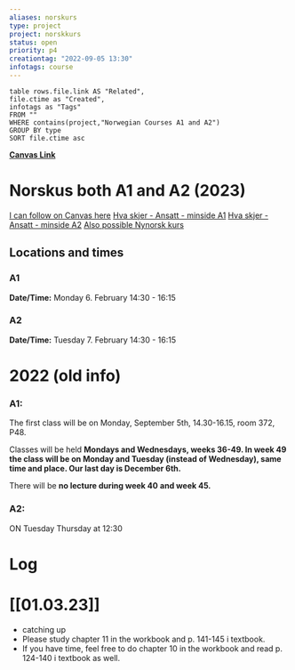 ```yaml
---
aliases: norskurs
type: project
project: norskkurs
status: open
priority: p4
creationtag: "2022-09-05 13:30"
infotags: course
---
```

```dataview
table rows.file.link AS "Related",
file.ctime as "Created",
infotags as "Tags"
FROM ""
WHERE contains(project,"Norwegian Courses A1 and A2")
GROUP BY type
SORT file.ctime asc 
```


**[Canvas Link](https://catalogoslomet.instructure.com/courses/180/)**  

# Norskus both A1 and A2 (2023)
[I can follow on Canvas here](https://catalogoslomet.instructure.com/)
[Hva skjer - Ansatt - minside A1](https://ansatt.oslomet.no/en/hva-skjer/-/hva-skjer/norskkurs-for-ansatte-niva-a1)
[Hva skjer - Ansatt - minside A2](https://ansatt.oslomet.no/en/hva-skjer/-/hva-skjer/norskkurs-for-ansatte-niva-a2)
[Also possible Nynorsk kurs](https://virksomhetsplattformen.difi.no/local/course_page/home_page.php?id=2519&bookmark=1)
## Locations and times
### A1
**Date/Time:** Monday 6. February 14:30 - 16:15
### A2
**Date/Time:** Tuesday 7. February 14:30 - 16:15



# 2022 (old info)
### A1: 
The first class will be on Monday, September 5th, 14.30-16.15, room 372, P48. 

Classes will be held **Mondays and Wednesdays, weeks 36-49. In week 49 the class will be on Monday and Tuesday (instead of Wednesday), same time and place. Our last day is December 6th.**

There will be **no lecture during week 40** **and week 45.**
### A2:
ON Tuesday Thursday at 12:30

# Log
# [[01.03.23]]
- catching up
- Please study chapter 11 in the workbook and p. 141-145 i textbook.  
- If you have time, feel free to do chapter 10 in the workbook and read p. 124-140 i textbook as well.